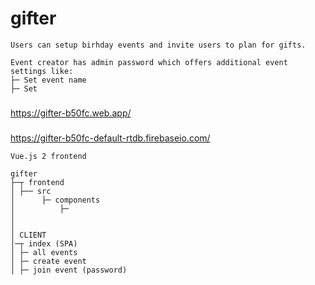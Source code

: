 # gifter

```
Users can setup birhday events and invite users to plan for gifts. 

Event creator has admin password which offers additional event settings like:
├─ Set event name
├─ Set 
```

###
https://gifter-b50fc.web.app/

### 
https://gifter-b50fc-default-rtdb.firebaseio.com/

```
Vue.js 2 frontend

gifter
├─┬ frontend
│ ├── src
│      ├─ components
│          ├─
│
│
│ CLIENT
│─┬ index (SPA)
│ ├─ all events
│ ├─ create event
│ ├─ join event (password)

```
